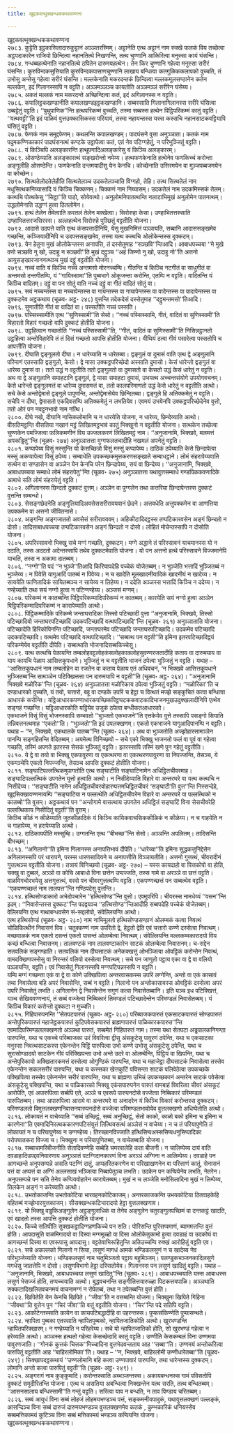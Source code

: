 ```yaml
---
title: खुद्दकवत्थुक्खन्धककथावण्णना

---
```

खुद्दकवत्थुक्खन्धककथावण्णना  
२७८३. कुट्टेति इट्ठकासिलादारुकुट्टानं अञ्ञतरस्मिम्। अट्टानेति एत्थ अट्टानं नाम रुक्खे फलकं विय तच्छेत्वा अट्ठपदाकारेन राजियो छिन्दित्वा नहानतित्थे निखणन्ति, तत्थ चुण्णानि आकिरित्वा मनुस्सा कायं घंसन्ति।  
२७८४. गन्धब्बहत्थेनाति नहानतित्थे ठपितेन दारुमयहत्थेन। तेन किर चुण्णानि गहेत्वा मनुस्सा सरीरं घंसन्ति। कुरुविन्दकसुत्तियाति कुरुविन्दकपासाणचुण्णानि लाखाय बन्धित्वा कतगुळिककलापको वुच्चति, तं उभोसु अन्तेसु गहेत्वा सरीरं घंसन्ति। मल्लकेनाति मकरदन्तकं छिन्दित्वा मल्लकमूलसण्ठानेन कतेन मल्लकेन, इदं गिलानस्सापि न वट्टति। अञ्ञमञ्ञञ्च कायतोति अञ्ञमञ्ञं सरीरेन घंसेय्य।  
२७८५. अकतं मल्लकं नाम मकरदन्ते अच्छिन्दित्वा कतं, इदं अगिलानस्स न वट्टति।  
२७८६. कपालिट्ठकखण्डानीति कपालखण्डइट्ठकखण्डानि। सब्बस्साति गिलानागिलानस्स सरीरे घंसित्वा उब्बट्टेतुं वट्टति। ‘‘पुथुपाणिक’’न्ति हत्थपरिकम्मं वुच्चति, तस्मा सब्बस्स हत्थेन पिट्ठिपरिकम्मं कातुं वट्टति। ‘‘वत्थवट्टी’’ति इदं पाळियं वुत्तउक्कासिकस्स परियायं, तस्मा नहायन्तस्स यस्स कस्सचि नहानसाटकवट्टियापि घंसितुं वट्टति।  
२७८७. फेणकं नाम समुद्दफेणम्। कथलन्ति कपालखण्डम्। पादघंसने वुत्ता अनुञ्ञाता। कतकं नाम पदुमकण्णिकाकारं पादघंसनत्थं कण्टके उट्ठापेत्वा कतं, एतं नेव पटिग्गहेतुं, न परिभुञ्जितुं वट्टति।  
२७८८. यं किञ्चिपि अलङ्कारन्ति हत्थूपगादिअलङ्कारेसु यं किञ्चि अलङ्कारम्।  
२७८९. ओसण्ठेय्याति अलङ्कारत्थं सङ्खरोन्तो नमेय्य। हत्थफणकेनाति हत्थेनेव फणकिच्चं करोन्ता अङ्गुलीहि ओसण्ठेन्ति। फणकेनाति दन्तमयादीसु येन केनचि। कोच्छेनाति उसिरमयेन वा मुञ्जपब्बजमयेन वा कोच्छेन।  
२७९०. सित्थतेलोदतेलेहीति सित्थतेलञ्च उदकतेलञ्चाति विग्गहो, तेहि। तत्थ सित्थतेलं नाम मधुसित्थकनिय्यासादि यं किञ्चि चिक्कणम्। चिक्कणं नाम निय्यासम्। उदकतेलं नाम उदकमिस्सकं तेलम्। कत्थचि पोत्थकेसु ‘‘सिट्ठा’’ति पाठो, सोयेवत्थो। अनुलोमनिपातत्थन्ति नलाटाभिमुखं अनुलोमेन पातनत्थम्। उद्धलोमेनाति उद्धग्गं हुत्वा ठितलोमेन।  
२७९१. हत्थं तेलेन तेमेत्वाति करतलं तेलेन मक्खेत्वा। सिरोरुहा केसा। उण्हाभितत्तस्साति उण्हाभितत्तरजसिरस्स। अल्लहत्थेन सिरोरुहे पुञ्छितुं वट्टतीति योजना।  
२७९२. आदासे उदपत्ते वाति एत्थ कंसपत्तादीनिपि, येसु मुखनिमित्तं पञ्ञायति, सब्बानि आदाससङ्खमेव गच्छन्ति, कञ्जियादीनिपि च उदपत्तसङ्खमेव, तस्मा यत्थ कत्थचि ओलोकेन्तस्स दुक्कटम्।  
२७९३. येन हेतुना मुखं ओलोकेन्तस्स अनापत्ति, तं दस्सेतुमाह ‘‘सञ्छवि’’न्तिआदि। आबाधपच्चया ‘‘मे मुखे वणो सञ्छवि नु खो, उदाहु न सञ्छवी’’ति मुखं दट्ठुञ्च ‘‘अहं जिण्णो नु खो, उदाहु नो’’ति अत्तनो आयुसङ्खारजाननत्थञ्च मुखं दट्ठुं वट्टतीति योजना।  
२७९४. नच्चं वाति यं किञ्चि नच्चं अन्तमसो मोरनच्चम्पि। गीतन्ति यं किञ्चि नटगीतं वा साधुगीतं वा अन्तमसो दन्तगीतम्पि, यं ‘‘गायिस्सामा’’ति पुब्बभागे ओकूजन्ता करोन्ति, एतम्पि न वट्टति। वादितन्ति यं किञ्चि वादितम्। दट्ठुं वा पन सोतुं वाति नच्चं दट्ठुं वा गीतं वादितं सोतुं वा।  
२७९५. सयं नच्चन्तस्स वा नच्चापेन्तस्स वा गायन्तस्स वा गायापेन्तस्स वा वादेन्तस्स वा वादापेन्तस्स वा दुक्कटमेव अट्ठकथाय (चूळव॰ अट्ठ॰ २४८) वुत्तन्ति तदेकदेसं दस्सेतुमाह ‘‘दट्ठुमन्तमसो’’तिआदि।  
२७९६. सुणातीति गीतं वा वादितं वा। पस्सतीति नच्चं पस्सति।  
२७९७. पस्सिस्सामीति एत्थ ‘‘सुणिस्सामी’’ति सेसो। ‘‘नच्चं पस्सिस्सामि, गीतं, वादितं वा सुणिस्सामी’’ति विहारतो विहारं गच्छतो वापि दुक्कटं होतीति योजना।  
२७९८. उट्ठहित्वान गच्छतोति ‘‘नच्चं पस्सिस्सामी’’ति, ‘‘गीतं, वादितं वा सुणिस्सामी’’ति निसिन्नट्ठानतो उट्ठहित्वा अन्तोविहारेपि तं तं दिसं गच्छतो आपत्ति होतीति योजना। वीथियं ठत्वा गीवं पसारेत्वा पस्सतोपि च आपत्तीति योजना।  
२७९९. दीघाति द्वङ्गुलतो दीघा। न धारेय्याति न धारेतब्बा। द्वङ्गुलं वा दुमासं वाति एत्थ द्वे अङ्गुलानि परिमाणं एतस्साति द्वङ्गुलो, केसो। द्वे मासा उक्कट्ठपरिच्छेदो अस्साति दुमासो। केसं धारेन्तो द्वङ्गुलं वा धारेय्य दुमासं वा। ततो उद्धं न वट्टतीति ततो द्वङ्गुलतो वा दुमासतो वा केसतो उद्धं केसं धारेतुं न वट्टति।  
अथ वा द्वे अङ्गुलानि समाहटानि द्वङ्गुलं, द्वे मासा समाहटा दुमासं, उभयत्थ अच्चन्तसंयोगे उपयोगवचनम्। केसे धारेन्तो द्वङ्गुलमत्तं वा धारेय्य दुमासमत्तं वा, ततो कालपरिमाणतो उद्धं केसे धारेतुं न वट्टतीति अत्थो। सचे केसे अन्तोद्वेमासे द्वङ्गुले पापुणन्ति, अन्तोद्वेमासेयेव छिन्दितब्बा। द्वङ्गुले हि अतिक्कमेतुं न वट्टति। सचेपि न दीघा, द्वेमासतो एकदिवसम्पि अतिक्कमेतुं न लभतियेव। एवमयं उभयेनपि उक्कट्ठपरिच्छेदेनेव वुत्तो, ततो ओरं पन नवट्टनभावो नाम नत्थि।  
२८००. दीघे नखे, दीघानि नासिकलोमानि च न धारयेति योजना, न धारेय्य, छिन्देय्याति अत्थो। वीसतिमट्ठन्ति वीसतिया नखानं मट्ठं लिखितमट्ठभावं कातुं भिक्खुनो न वट्टतीति योजना। सत्थकेन तच्छेत्वा चुण्णकेन पमज्जित्वा फलिकमणीनं विय उज्जलकरणं लिखितमट्ठं नाम। ‘‘अनुजानामि, भिक्खवे, मलमत्तं अपकड्ढितु’’न्ति (चूळव॰ २७४) अनुञ्ञातत्ता मुग्गफलतचादीहि नखमलं अपनेतुं वट्टति।  
२८०१. कप्पापेय्य विसुं मस्सुन्ति यो केसच्छिन्नो विसुं मस्सुं कप्पापेय्य। दाठिकं ठपेय्याति केसे छिन्दापेत्वा मस्सुं अकप्पापेत्वा विसुं ठपेय्य। सम्बाधेति उपकच्छकमुत्तकरणसङ्खाते सम्बाधट्ठाने। लोमं संहरापेय्यवाति सत्थेन वा सण्डासेन वा अञ्ञेन येन केनचि परेन छिन्दापेय्य, सयं वा छिन्देय्य। ‘‘अनुजानामि, भिक्खवे, आबाधपच्चया सम्बाधे लोमं संहरापेतु’’न्ति (चूळव॰ २७५) अनुञ्ञातत्ता यथावुत्तसम्बाधे गण्डपिळकवणादिके आबाधे सति लोमं संहरापेतुं वट्टति।  
२८०२. अगिलानस्स छिन्दतो दुक्कटं वुत्तम्। अञ्ञेन वा पुग्गलेन तथा कत्तरिया छिन्दापेन्तस्स दुक्कटं वुत्तन्ति सम्बन्धो।  
२८०३. सेसङ्गछेदनेति अङ्गुलियादिअवसेससरीरावयवानं छेदने। अत्तवधेति अत्तुपक्कमेन वा आणत्तिया उपक्कमेन वा अत्तनो जीवितनासे।  
२८०४. अङ्गन्ति अङ्गजाततो अवसेसं सरीरावयवम्। अहिकीटादिदट्ठस्स तप्पटिकारवसेन अङ्गं छिन्दतो न दोसो। तादिसाबाधपच्चया तप्पटिकारवसेन अङ्गं छिन्दतो न दोसो। लोहितं मोचेन्तस्सापि न दोसोति योजना।  
२८०५. अपरिस्सावनो भिक्खु सचे मग्गं गच्छति, दुक्कटम्। मग्गे अद्धाने तं परिस्सावनं याचमानस्स यो न ददाति, तस्स अददतो अदेन्तस्सापि तथेव दुक्कटमेवाति योजना। यो पन अत्तनो हत्थे परिस्सावने विज्जमानेपि याचति, तस्स न अकामा दातब्बम्।  
२८०६. ‘‘नग्गो’’ति पदं ‘‘न भुञ्जे’’तिआदि किरियापदेहि पच्चेकं योजेतब्बम्। न भुञ्जेति भत्तादिं भुञ्जितब्बं न भुञ्जेय्य। न पिवेति यागुआदिं पातब्बं न पिवेय्य। न च खादेति मूलखादनीयादिकं खादनीयं न खादेय्य। न साययेति फाणितादिकं सायितब्बञ्च न सायेय्य न लिहेय्य। न ददेति अञ्ञस्स भत्तादिं किञ्चि न ददेय्य। न गण्हेय्याति तथा सयं नग्गो हुत्वा न पटिग्गण्हेय्य। अञ्जसं मग्गम्।  
२८०७. परिकम्मं न कातब्बन्ति पिट्ठिपरिकम्मादिपरिकम्मं न कातब्बम्। कारयेति सयं नग्गो हुत्वा अञ्ञेन पिट्ठिपरिकम्मादिपरिकम्मं न कारापेय्याति अत्थो।  
२८०८. पिट्ठिकम्मादिके परिकम्मे जन्ताघरादिका तिस्सो पटिच्छादी वुत्ता ‘‘अनुजानामि, भिक्खवे, तिस्सो पटिच्छादियो जन्ताघरपटिच्छादिं उदकपटिच्छादिं वत्थपटिच्छादि’’न्ति (चूळव॰ २६१) अनुञ्ञाताति योजना। पटिच्छादेति हिरिकोपिनन्ति पटिच्छादि, जन्ताघरमेव पटिच्छादि जन्ताघरपटिच्छादि। उदकमेव पटिच्छादि उदकपटिच्छादि। वत्थमेव पटिच्छादि वत्थपटिच्छादि। ‘‘सब्बत्थ पन वट्टती’’ति इमिना इतरपटिच्छादिद्वयं परिकम्मेयेव वट्टतीति दीपेति। सब्बत्थाति भोजनादिसब्बकिच्चेसु।  
२८०९. यत्थ कत्थचि पेळायन्ति तम्बलोहवट्टलोहकंसलोहकाळलोहसुवण्णरजतादीहि कताय वा दारुमयाय वा याय कायचि पेळाय आसित्तकूपधाने। भुञ्जितुं न च वट्टतीति भाजनं ठपेत्वा भुञ्जितुं न वट्टति। यथाह – ‘‘आसित्तकूपधानं नाम तम्बलोहेन वा रजतेन वा कताय पेळाय एतं अधिवचनं, ‘न भिक्खवे आसित्तकूपधाने भुञ्जितब्ब’न्ति सामञ्ञेन पटिक्खित्तत्ता पन दारुमयापि न वट्टती’’ति (चूळव॰ अट्ठ॰ २६४)। ‘‘अनुजानामि भिक्खवे मळोरिक’’न्ति (चूळव॰ २६४) अनुञ्ञातत्ता मळोरिकाय ठपेत्वा भुञ्जितुं वट्टति। ‘‘मळोरिका’’ति च दण्डाधारको वुच्चति, यं तयो, चत्तारो, बहू वा दण्डके उपरि च हेट्ठा च वित्थतं मज्झे सङ्कुचितं कत्वा बन्धित्वा आधारकं करोन्ति। यट्ठिआधारकपण्णाधारकपच्छिकपिट्ठघटककवाटकादिभाजनमुखउदुक्खलादीनिपि एत्थेव सङ्गहं गच्छन्ति। यट्ठिआधारकोति यट्ठिंयेव उजुकं ठपेत्वा बन्धीकतआधारको।  
एकभाजने विसुं विसुं भोजनस्सापि सम्भवतो ‘‘भुञ्जतो एकभाजने’’ति एत्तकेयेव वुत्ते तस्सापि पसङ्गो सियाति तन्निवत्तनत्थमाह ‘‘एकतो’’ति। ‘‘भुञ्जतो’’ति इदं उपलक्खणम्। एकतो एकभाजने यागुआदिपानम्पि न वट्टति। यथाह – ‘‘न, भिक्खवे, एकथालके पातब्ब’’न्ति (चूळव॰ २६४)। अथ वा भुञ्जतोति अज्झोहारसामञ्ञेन पानम्पि सङ्गहितन्ति वेदितब्बम्। अयमेत्थ विनिच्छयो – सचे एको भिक्खु भाजनतो फलं वा पूवं वा गहेत्वा गच्छति, तस्मिं अपगते इतरस्स सेसकं भुञ्जितुं वट्टति। इतरस्सापि तस्मिं खणे पुन गहेतुं वट्टतीति।  
२८१०. ये द्वे वा तयो वा भिक्खू एकपावुरणा वा एकत्थरणा वा एकत्थरणपावुरणा वा निपज्जन्ति, तेसञ्च, ये एकमञ्चेपि एकतो निपज्जन्ति, तेसञ्च आपत्ति दुक्कटं होतीति योजना।  
२८११. सङ्घाटिपल्लत्थिकमुपागतोति एत्थ सङ्घाटीति सङ्घाटिनामेन अधिट्ठितचीवरमाह। सङ्घाटिपल्लत्थिकं उपगतेन युत्तो हुत्वाति अत्थो। न निसीदेय्याति विहारे वा अन्तरघरे वा यत्थ कत्थचि न निसीदेय्य। ‘‘सङ्घाटीति नामेन अधिट्ठितचीवरवोहारप्पत्तमधिट्ठितचीवरं ‘सङ्घाटी’ति वुत्त’’न्ति निस्सन्देहे, खुद्दसिक्खावण्णनायम्पि ‘‘सङ्घाटिया न पल्लत्थेति अधिट्ठितचीवरेन विहारे वा अन्तरघरे वा पल्लत्थिको न कातब्बो’’ति वुत्तम्। अट्ठकथायं पन ‘‘अन्तोगामे वासत्थाय उपगतेन अधिट्ठितं सङ्घाटिं विना सेसचीवरेहि पल्लत्थिकाय निसीदितुं वट्टती’’ति वुत्तम्।  
किञ्चि कीळं न कीळेय्याति जुतकीळादिकं यं किञ्चि कायिकवाचसिककीळिकं न कीळेय्य। न च गाहयेति न च गाहापेय्य, न हरापेय्याति अत्थो।  
२८१२. दाठिकायपीति मस्सुम्हि। उग्गतन्ति एत्थ ‘‘बीभच्छ’’न्ति सेसो। अञ्ञन्ति अपलितम्। तादिसन्ति बीभच्छम्।  
२८१३. ‘‘अगिलानो’’ति इमिना गिलानस्स अनापत्तिभावं दीपेति। ‘‘धारेय्या’’ति इमिना सुद्धकत्तुनिद्देसेन अगिलानस्सपि परं धारापने, परस्स धारणसादियने च अनापत्तीति विञ्ञायतीति। अत्तनो गुत्तत्थं, चीवरादीनं गुत्तत्थञ्च वट्टतीति योजना। तत्रायं विनिच्छयो (चूळव॰ अट्ठ॰ २७०) – यस्स कायदाहो वा पित्तकोपो वा होति, चक्खु वा दुब्बलं, अञ्ञो वा कोचि आबाधो विना छत्तेन उप्पज्जति, तस्स गामे वा अरञ्ञे वा छत्तं वट्टति। वाळमिगचोरभयेसु अत्तगुत्तत्थं, वस्से पन चीवरगुत्तत्थम्पि वट्टति। एकपण्णच्छत्तं पन सब्बत्थेव वट्टति। ‘‘एकपण्णच्छत्तं नाम तालपत्त’’न्ति गण्ठिपदेसु वुत्तन्ति।  
२८१४. हत्थिसोण्डाकारो अभेदोपचारेन ‘‘हत्थिसोण्ड’’न्ति वुत्तो। एवमुपरिपि। चीवरस्स नामधेय्यं ‘‘वसन’’न्ति इदम्। ‘‘निवासेन्तस्स दुक्कट’’न्ति पदद्वयञ्च ‘‘हत्थिसोण्ड’’न्तिआदीहि सब्बपदेहि पच्चेकं योजेतब्बम्। वेल्लियन्ति एत्थ गाथाबन्धवसेन सं-सद्दलोपो, संवेल्लियन्ति अत्थो।  
एत्थ हत्थिसोण्डं (चूळव॰ अट्ठ॰ २८०) नाम नाभिमूलतो हत्थिसोण्डसण्ठानं ओलम्बकं कत्वा निवत्थं चोळिकित्थीनं निवासनं विय। चतुक्कण्णं नाम उपरितो द्वे, हेट्ठतो द्वेति एवं चत्तारो कण्णे दस्सेत्वा निवत्थम्। मच्छवाळकं नाम एकतो दसन्तं एकतो पासन्तं ओलम्बेत्वा निवत्थम्। संवेल्लियन्ति मल्लकम्मकारादयो विय कच्छं बन्धित्वा निवासनम्। तालवण्टकं नाम तालवण्टाकारेन साटकं ओलम्बेत्वा निवासनम्। च-सद्देन सतवलिकं सङ्गण्हाति। सतवलिकं नाम दीघसाटकं अनेकक्खत्तुं ओभञ्जित्वा ओवट्टिकं करोन्तेन निवत्थं, वामदक्खिणपस्सेसु वा निरन्तरं वलियो दस्सेत्वा निवत्थम्। सचे पन जाणुतो पट्ठाय एका वा द्वे वा वलियो पञ्ञायन्ति, वट्टति। एवं निवासेतुं गिलानस्सपि मग्गपटिपन्नस्सपि न वट्टति।  
यम्पि मग्गं गच्छन्ता एकं वा द्वे वा कोणे उक्खिपित्वा अन्तरवासकस्स उपरि लग्गेन्ति, अन्तो वा एकं कासावं तथा निवासेत्वा बहि अपरं निवासेन्ति, सब्बं न वट्टति। गिलानो पन अन्तोकासावस्स ओवट्टिकं दस्सेत्वा अपरं उपरि निवासेतुं लभति। अगिलानेन द्वे निवासेन्तेन सगुणं कत्वा निवासेतब्बानि। इति यञ्च इध पटिक्खित्तं, यञ्च सेखियवण्णनायं, तं सब्बं वज्जेत्वा निब्बिकारं तिमण्डलं पटिच्छादेन्तेन परिमण्डलं निवासेतब्बम्। यं किञ्चि विकारं करोन्तो दुक्कटा न मुच्चति।  
२८१५. गिहिपारुपनन्ति ‘‘सेतपटपारुतं (चूळव॰ अट्ठ॰ २८०) परिब्बाजकपारुतं एकसाटकपारुतं सोण्डपारुतं अन्तेपुरिकपारुतं महाजेट्ठकपारुतं कुटिपवेसकपारुतं ब्राह्मणपारुतं पाळिकारकपारुत’’न्ति एवमादिपरिमण्डललक्खणतो अञ्ञथा पारुतं, सब्बमेतं गिहिपारुतं नाम। तस्मा यथा सेतपटा अड्ढपालकनिगण्ठा पारुपन्ति, यथा च एकच्चे परिब्बाजका उरं विवरित्वा द्वीसु अंसकूटेसु पावुरणं ठपेन्ति, यथा च एकसाटका मनुस्सा निवत्थसाटकस्स एकेनन्तेन पिट्ठिं पारुपित्वा उभो कण्णे उभोसु अंसकूटेसु ठपेन्ति, यथा च सुरासोण्डादयो साटकेन गीवं परिक्खिपन्ता उभो अन्ते उदरे वा ओलम्बेन्ति, पिट्ठियं वा खिपन्ति, यथा च अन्तेपुरिकायो अक्खितारकमत्तं दस्सेत्वा ओगुण्ठिकं पारुपन्ति, यथा च महाजेट्ठा दीघसाटकं निवासेत्वा तस्सेव एकेनन्तेन सकलसरीरं पारुपन्ति, यथा च कस्सका खेत्तकुटिं पविसन्ता साटकं पलिवेठेत्वा उपकच्छके पक्खिपित्वा तस्सेव एकेनन्तेन सरीरं पारुपन्ति, यथा च ब्राह्मणा उभिन्नं उपकच्छकानं अन्तरेन साटकं पवेसेत्वा अंसकूटेसु पक्खिपन्ति, यथा च पाळिकारको भिक्खु एकंसपारुपनेन पारुतं वामबाहं विवरित्वा चीवरं अंसकूटं आरोपेति, एवं अपारुपित्वा सब्बेपि एते, अञ्ञे च एवरूपे पारुपनदोसे वज्जेत्वा निब्बिकारं परिमण्डलं पारुपितब्बम्। तथा अपारुपित्वा आरामे वा अन्तरघरे वा अनादरेन यं किञ्चि विकारं करोन्तस्स दुक्कटम्। परिमण्डलतो विमुत्तलक्खणनिवासनपारुपनदोसे वज्जेत्वा परिमण्डलभावोयेव वुत्तलक्खणो अधिप्पेतोति अत्थो।  
२८१६. लोकायतं न वाचेय्याति ‘‘सब्बं उच्छिट्ठं, सब्बं अनुच्छिट्ठं, सेतो काको, काळो बको इमिना च इमिना च कारणेना’’ति एवमादिनिरत्थककारणपटिसंयुत्तं तित्थियसत्थं अञ्ञेसं न वाचेय्य। न च तं परियापुणेति तं लोकायतं न च परियापुणेय्य न उग्गण्हेय्य। तिरच्छानविज्जाति हत्थिसिप्पअस्ससिप्पधनुसिप्पादिका परोपघातकरा विज्जा च। भिक्खुना न परियापुणितब्बा, न वाचेतब्बाति योजना।  
२८१७. सब्बाचामरिबीजनीति सेतादिवण्णेहि सब्बेहि चमरवालेहि कता बीजनी। न चालिम्पेय्य दायं वाति दवडाहादिउपद्दवनिवारणाय अनुञ्ञातं पटग्गिदानकारणं विना अरञ्ञं अग्गिना न आलिम्पेय्य। दवडाहे पन आगच्छन्ते अनुपसम्पन्ने असति पटग्गिं दातुं, अप्पहरितकरणेन वा परिखाखणनेन वा परित्ताणं कातुं, सेनासनं पत्तं वा अप्पत्तं वा अग्गिं अल्लसाखं भञ्जित्वा निब्बापेतुञ्च लभति। उदकेन पन कप्पियेनेव लभति, नेतरेन। अनुपसम्पन्ने पन सति तेनेव कप्पियवोहारेन कारापेतब्बम्। मुखं न च लञ्जेति मनोसिलादिना मुखं न लिम्पेय्य, तिलकेन अङ्गं न करेय्याति अत्थो।  
२८१८. उभतोकाजन्ति उभतोकोटिया भारवहनकोटिकाजम्। अन्तरकाजकन्ति उभयकोटिया ठितवाहकेहि वहितब्बं मज्झेभारयुत्तकाजम्। सीसक्खन्धकटिभारादयो हेट्ठा वुत्तलक्खणाव।  
२८१९. यो भिक्खु वड्ढकिअङ्गुलेन अट्ठङ्गुलाधिकं वा तेनेव अङ्गुलेन चतुरङ्गुलपच्छिमं वा दन्तकट्ठं खादति, एवं खादतो तस्स आपत्ति दुक्कटं होतीति योजना।  
२८२०. किच्चे सतिपीति सुक्खकट्ठादिग्गहणकिच्चे पन सति। पोरिसन्ति पुरिसप्पमाणं, ब्याममत्तन्ति वुत्तं होति। आपदासूति वाळमिगादयो वा दिस्वा मग्गमूळ्हो वा दिसा ओलोकेतुकामो हुत्वा दवडाहं वा उदकोघं वा आगच्छन्तं दिस्वा वा एवरूपासु आपदासु। वट्टतेवाभिरूहितुन्ति अतिउच्चम्पि रुक्खं आरोहितुं वट्टति एव।  
२८२१. सचे अकल्लको गिलानो न सिया, लसुणं मागधं आमकं भण्डिकलसुणं न च खादेय्य नेव परिभुञ्जेय्याति योजना। भण्डिकलसुणं नाम चतुमिञ्जतो पट्ठाय बहुमिञ्जम्। पलण्डुकभञ्जनकादिलसुणे मगधेसु जातत्तेपि न दोसो। लसुणविभागो हेट्ठा दस्सितोयेव। गिलानस्स पन लसुणं खादितुं वट्टति। यथाह – ‘‘अनुजानामि, भिक्खवे, आबाधपच्चया लसुणं खादितु’’न्ति (चूळव॰ २८९)। आबाधपच्चयाति यस्स आबाधस्स लसुणं भेसज्जं होति, तप्पच्चयाति अत्थो। बुद्धवचनन्ति सङ्गीतित्तयारुळ्हा पिटकत्तयपाळि। अञ्ञथाति सक्कटादिखलितवचनमयं वाचनामग्गं न रोपेतब्बं, तथा न ठपेतब्बन्ति वुत्तं होति।  
२८२२. खिपितेति येन केनचि खिपिते। ‘‘जीवा’’ति न वत्तब्बन्ति योजना। भिक्खुना खिपिते गिहिना ‘‘जीवथा’’ति वुत्तेन पुन ‘‘चिरं जीवा’’ति वत्तुं वट्टतीति योजना। ‘‘चिर’’न्ति पदे सतिपि वट्टति।  
२८२३. आकोटेन्तस्साति कायेन वा कायपटिबद्धादीहि वा पहरन्तस्स। पुप्फसंकिण्णेति पुप्फसन्थते।  
२८२४. न्हापिता पुब्बका एतस्साति न्हापितपुब्बको, न्हापितजातिकोति अत्थो। खुरभण्डन्ति न्हापितपरिक्खारम्। न गण्हेय्याति न परिहरेय्य। सचे यो न्हापितजातिको होति, सो खुरभण्डं गहेत्वा न हरेय्याति अत्थो। अञ्ञस्स हत्थतो गहेत्वा केसच्छेदादि कातुं वट्टति। उण्णीति केसकम्बलं विना उण्णमया पावुरणजाति। ‘‘गोनकं कुत्तकं चित्तक’’मिच्चादिना वुत्तभेदवन्तताय आह ‘‘सब्बा’’ति। उण्णमयं अन्तोकरित्वा पारुपितुं वट्टतीति आह ‘‘बाहिरलोमिका’’ति। यथाह – ‘‘न, भिक्खवे, बाहिरलोमी उण्णीधारेतब्बा’’ति (चूळव॰ २४९)। सिक्खापदट्ठकथायं ‘‘उण्णलोमानि बहि कत्वा उण्णपावारं पारुपन्ति, तथा धारेन्तस्स दुक्कटम्। लोमानि अन्तो कत्वा पारुपितुं वट्टती’’ति (चूळव॰ अट्ठ॰ २४९)।  
२८२५. अङ्गरागं नाम कुङ्कुमादि। करोन्तस्साति अब्भञ्जन्तस्स। अकायबन्धनस्स गामं पविसतोपि दुक्कटं समुदीरितन्ति योजना। एत्थ च असतिया अबन्धित्वा निक्खन्तेन यत्थ सरति, तत्थ बन्धितब्बम्। ‘‘आसनसालाय बन्धिस्सामी’’ति गन्तुं वट्टति। सरित्वा याव न बन्धति, न ताव पिण्डाय चरितब्बम्।  
२८२६. सब्बं आयुधं विना सब्बं लोहजं लोहमयभण्डञ्च पत्तं, सङ्कमनीयपादुकं, यथावुत्तलक्खणं पल्लङ्कं, आसन्दिञ्च विना सब्बं दारुजं दारुमयभण्डञ्च वुत्तलक्खणमेव कतकं , कुम्भकारिकं धनियस्सेव सब्बमत्तिकामयं कुटिञ्च विना सब्बं मत्तिकामयं भण्डञ्च कप्पियन्ति योजना।  
खुद्दकवत्थुक्खन्धककथावण्णना।  